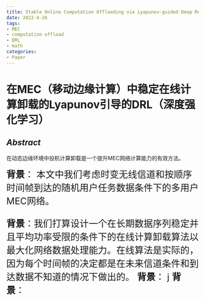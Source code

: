 ```yaml
---
title: Stable Online Computation Offloading via Lyapunov-guided Deep Reinforcement Learing
date: 2022-4-26
tags:
- MEC
- computation offload
- DRL
- math
categories:
- Paper
---
```

# 在MEC（移动边缘计算）中稳定在线计算卸载的Lyapunov引导的DRL（深度强化学习）

## _Abstract_

在动态边缘环境中投机计算卸载是一个提升MEC网络计算能力的有效方法。

<font size=5>**背景**：<font>
本文中我们考虑时变无线信道和按顺序时间帧到达的随机用户任务数据条件下的多用户MEC网络。

<font size=5>**背景**：<font>我们打算设计一个在长期数据序列稳定并且平均功率受限的条件下的在线计算卸载算法以最大化网络数据处理能力。在线算法是实际的，因为每个时间帧的决定都是在未来信道条件和到达数据不知道的情况下做出的。
<font size=5>**背景**：<font>
j
<font size=5>**背景**：<font>